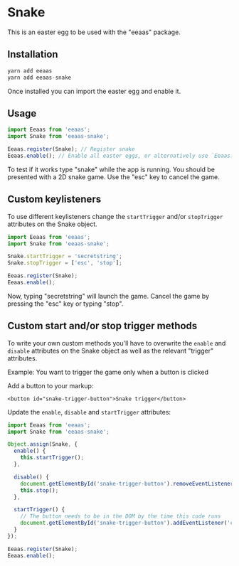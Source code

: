# Snake

This is an easter egg to be used with the "eeaas" package.


## Installation

```javascript
yarn add eeaas
yarn add eeaas-snake
```

Once installed you can import the easter egg and enable it.


## Usage

```javascript
import Eeaas from 'eeaas';
import Snake from 'eeaas-snake';

Eeaas.register(Snake); // Register snake
Eeaas.enable(); // Enable all easter eggs, or alternatively use `Eeaas.Eggs.Snake.enable()` to only enable snake
```

To test if it works type "snake" while the app is running. You should be presented with a 2D snake game. Use the "esc" key to cancel the game.


## Custom keylisteners

To use different keylisteners change the `startTrigger` and/or `stopTrigger` attributes on the Snake object.

```javascript
import Eeaas from 'eeaas';
import Snake from 'eeaas-snake';

Snake.startTrigger = 'secretstring';
Snake.stopTrigger = ['esc', 'stop'];

Eeaas.register(Snake);
Eeaas.enable();
```

Now, typing "secretstring" will launch the game. Cancel the game by pressing the "esc" key or typing "stop".


## Custom start and/or stop trigger methods

To write your own custom methods you'll have to overwrite the `enable` and `disable` attributes on the Snake object as well as the relevant "trigger" attributes.

Example: You want to trigger the game only when a button is clicked

Add a button to your markup:
```
<button id="snake-trigger-button">Snake trigger</button>
```

Update the `enable`, `disable` and `startTrigger` attributes:
```javascript
import Eeaas from 'eeaas';
import Snake from 'eeaas-snake';

Object.assign(Snake, {
  enable() {
    this.startTrigger();
  },

  disable() {
    document.getElementById('snake-trigger-button').removeEventListener('click', this.start);
    this.stop();
  },

  startTrigger() {
    // The button needs to be in the DOM by the time this code runs
    document.getElementById('snake-trigger-button').addEventListener('click', this.start);
  }
});

Eeaas.register(Snake);
Eeaas.enable();
```
